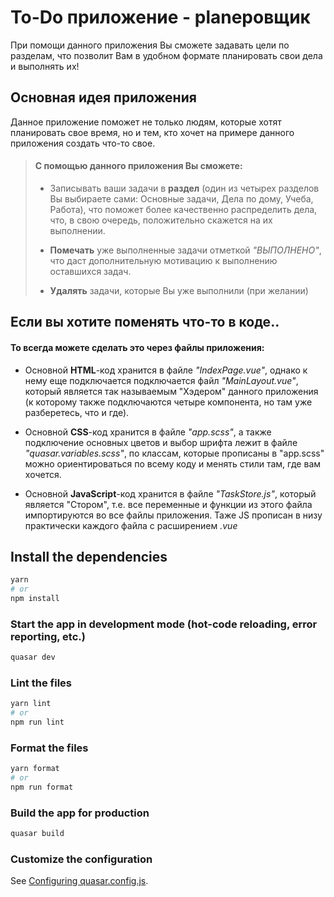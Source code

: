 # To-Do приложение - planeровщик

При помощи данного приложения Вы сможете задавать цели по разделам, что позволит Вам в удобном формате планировать свои дела и выполнять их!

## Основная идея приложения

Данное приложение поможет не только людям, которые хотят планировать свое время, но и тем, кто хочет на примере данного приложения создать что-то свое.

> #### С помощью данного приложения Вы сможете:
>
> - Записывать ваши задачи в **раздел** (один из четырех разделов Вы выбираете сами: Основные задачи, Дела по дому, Учеба, Работа), что поможет более качественно распределить дела, что, в свою очередь, положительно скажется на их выполнении.
>
> - **Помечать** уже выполненные задачи отметкой _"ВЫПОЛНЕНО"_, что даст дополнительную мотивацию к выполнению оставшихся задач.
>
> - **Удалять** задачи, которые Вы уже выполнили (при желании)

## Если вы хотите поменять что-то в коде..

#### То всегда можете сделать это через файлы приложения:

- Основной **HTML**-код хранится в файле _"IndexPage.vue"_, однако к нему еще подключается подключается файл _"MainLayout.vue"_, который является так называемым "Хэдером" данного приложения (к которому также подключаются четыре компонента, но там уже разберетесь, что и где).

- Основной **CSS**-код хранится в файле _"app.scss"_, а также подключение основных цветов и выбор шрифта лежит в файле _"quasar.variables.scss"_, по классам, которые прописаны в "app.scss" можно ориентироваться по всему коду и менять стили там, где вам хочется.

- Основной **JavaScript**-код хранится в файле _"TaskStore.js"_, который является "Стором", т.е. все переменные и функции из этого файла импортируются во все файлы приложения. Таже JS прописан в низу практически каждого файла с расширением _.vue_

## Install the dependencies

```bash
yarn
# or
npm install
```

### Start the app in development mode (hot-code reloading, error reporting, etc.)

```bash
quasar dev
```

### Lint the files

```bash
yarn lint
# or
npm run lint
```

### Format the files

```bash
yarn format
# or
npm run format
```

### Build the app for production

```bash
quasar build
```

### Customize the configuration

See [Configuring quasar.config.js](https://v2.quasar.dev/quasar-cli-vite/quasar-config-js).
